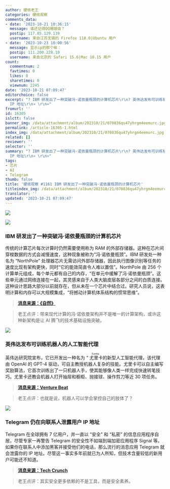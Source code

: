 ```yaml
---
author: 硬核老王
categories: 硬核观察
comments_data:
- date: '2023-10-21 10:36:15'
  message: 谁还记得QQ珊瑚虫？
  postip: 117.85.129.139
  username: 来自江苏无锡的 Firefox 118.0|Ubuntu 用户
- date: '2023-10-23 10:00:56'
  message: 显示ip的那个嘛：
  postip: 111.200.228.10
  username: 来自北京的 Safari 15.6|Mac 10.15 用户
count:
  commentnum: 2
  favtimes: 0
  likes: 0
  sharetimes: 0
  viewnum: 2245
date: '2023-10-21 07:09:47'
editorchoice: false
excerpt: "? IBM 研发出了一种突破冯·诺依曼瓶颈的计算机芯片\r\n? 英伟达发布可训练机器人的人工智能代理\r\n? Telegram 仍在向联系人泄露用户
  IP 地址\r\n» \r\n»"
fromurl: ''
id: 16305
islctt: false
banner_img: /data/attachment/album/202310/21/070836qu47yhrgm4eemurc.jpg
permalink: /article-16305-1.html
index_img: /data/attachment/album/202310/21/070836qu47yhrgm4eemurc.jpg
related: []
reviewer: ''
selector: ''
summary: "? IBM 研发出了一种突破冯·诺依曼瓶颈的计算机芯片\r\n? 英伟达发布可训练机器人的人工智能代理\r\n? Telegram 仍在向联系人泄露用户
  IP 地址\r\n» \r\n»"
tags:
- 芯片
- AI
- Telegram
thumb: false
title: '硬核观察 #1161 IBM 研发出了一种突破冯·诺依曼瓶颈的计算机芯片'
titleindex_img: /data/attachment/album/202310/21/070836qu47yhrgm4eemurc.jpg
translator: ''
updated: '2023-10-21 07:09:47'
---
```


![](/data/attachment/album/202310/21/070836qu47yhrgm4eemurc.jpg)


![](/data/attachment/album/202310/21/070839o4r223o8j88l5tut.jpg)


### IBM 研发出了一种突破冯·诺依曼瓶颈的计算机芯片


传统的计算芯片每次计算时仍然需要使用称为 RAM 的外部存储器。这种在芯片间穿梭数据的方式会减慢速度，这种现象被称为“冯·诺依曼瓶颈”。IBM 研发处一种名为 “NorthPole” 处理器芯片无需访问外部存储器，因此执行图像识别等任务的速度比现有架构更快，同时“它的能效简直令人难以置信”。NorthPole 由 256 个计算单元组成，每个单元都有自己的内存，“在单元中缓解了冯·诺依曼瓶颈”。这些单元通过网络连接在一起，其灵感来自于人类大脑皮层各部分之间的白质连接。这种设计思路大部分以前就存在，但从未在一个芯片中结合过。研究人员说，这表明计算和内存可以大规模集成，“将撼动计算机体系结构的惯常思维”。



> 
> **[消息来源：《自然》](https://www.nature.com/articles/d41586-023-03267-0)**
> 
> 
> 



> 
> 老王点评：带来现代计算的冯·诺依曼架构并不是唯一的计算架构，或许这种新架构是让 AI 腾飞的技术基础设施突破。
> 
> 
> 


![](/data/attachment/album/202310/21/070849wwkzkwhtds1zzvne.jpg)


### 英伟达发布可训练机器人的人工智能代理


英伟达研究院宣布，它已开发出一种名为 “<ruby> 尤里卡 <rt>  Eureka </rt></ruby> 的新型人工智能代理，该代理由 OpenAI 的 GPT-4 驱动，可自主教授机器人复杂的技能。尤里卡可以自主编写奖励算法，它首次训练出了一只机器人手，使其能够像人类一样完成快速转笔技巧。尤里卡还教会机器人打开抽屉和橱柜、抛接球、操作剪刀等近 30 项任务。



> 
> **[消息来源：Venture Beat](https://venturebeat.com/ai/new-nvidia-ai-agent-powered-by-gpt-4-can-train-robots/)**
> 
> 
> 



> 
> 老王点评：也就是说，机器人可以学会掌控自己的肢体了？
> 
> 
> 


![](/data/attachment/album/202310/21/070937tx13n0kzubtb1tux.jpg)


### Telegram 仍在向联系人泄露用户 IP 地址


Telegram 在全球拥有 7 亿用户，并一直以 “安全” 和 “私密” 的信息应用程序自居，尽管专家一再警告 Telegram 的安全性不如端到端加密应用程序 Signal 等。如果你在联系人中添加黑客并接受他们的电话，那么流行的消息应用 Telegram 就会泄露你的 IP 地址。尽管这一事实多年前就已为人所知，但技术含量较低的新用户可能还不知道。



> 
> **[消息来源：Tech Crunch](https://techcrunch.com/2023/10/19/telegram-is-still-leaking-user-ip-addresses-to-contacts/)**
> 
> 
> 



> 
> 老王点评：其实安全更多依赖的不是工具，而是安全素养。
> 
> 
>